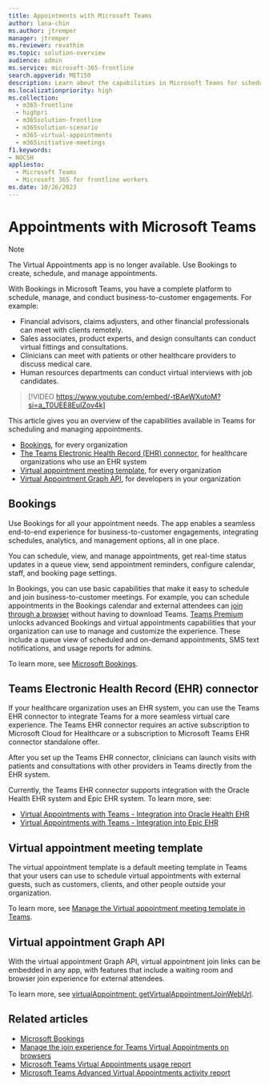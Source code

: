 ```yaml
---
title: Appointments with Microsoft Teams
author: lana-chin
ms.author: jtremper
manager: jtremper
ms.reviewer: revathim
ms.topic: solution-overview
audience: admin
ms.service: microsoft-365-frontline
search.appverid: MET150
description: Learn about the capabilities in Microsoft Teams for scheduling and managing virtual appointments.
ms.localizationpriority: high
ms.collection: 
  - m365-frontline
  - highpri
  - m365solution-frontline
  - m365solution-scenario
  - m365-virtual-appointments 
  - m365initiative-meetings
f1.keywords:
- NOCSH
appliesto: 
  - Microsoft Teams
  - Microsoft 365 for frontline workers
ms.date: 10/26/2023
---
```


# Appointments with Microsoft Teams

> [!NOTE]
> The Virtual Appointments app is no longer available. Use Bookings to create, schedule, and manage appointments.

With Bookings in Microsoft Teams, you have a complete platform to schedule, manage, and conduct business-to-customer engagements. For example:

- Financial advisors, claims adjusters, and other financial professionals can meet with clients remotely.
- Sales associates, product experts, and design consultants can conduct virtual fittings and consultations.
- Clinicians can meet with patients or other healthcare providers to discuss medical care.
- Human resources departments can conduct virtual interviews with job candidates.

> [!VIDEO https://www.youtube.com/embed/-tBAeWXutoM?si=a_T0UEE8EuIZov4k]

This article gives you an overview of the capabilities available in Teams for scheduling and managing appointments.

- [Bookings](#bookings), for every organization
- [The Teams Electronic Health Record (EHR) connector](#teams-electronic-health-record-ehr-connector), for healthcare organizations who use an EHR system
- [Virtual appointment meeting template](#virtual-appointment-meeting-template), for every organization
- [Virtual Appointment Graph API](#virtual-appointment-graph-api), for developers in your organization

## Bookings

Use Bookings for all your appointment needs. The app enables a seamless end-to-end experience for business-to-customer engagements, integrating schedules, analytics, and management options, all in one place.

You can schedule, view, and manage appointments, get real-time status updates in a queue view, send appointment reminders, configure calendar, staff, and booking page settings.

In Bookings, you can use basic capabilities that make it easy to schedule and join business-to-customer meetings. For example, you can schedule appointments in the Bookings calendar and external attendees can [join through a browser](browser-join.md) without having to download Teams. [Teams Premium](/microsoftteams/teams-add-on-licensing/licensing-enhance-teams) unlocks advanced Bookings and virtual appointments capabilities that your organization can use to manage and customize the experience. These include a queue view of scheduled and on-demand appointments, SMS text notifications, and usage reports for admins.

To learn more, see [Microsoft Bookings](/microsoft-365/bookings/bookings-overview).

## Teams Electronic Health Record (EHR) connector

If your healthcare organization uses an EHR system, you can use the Teams EHR connector to integrate Teams for a more seamless virtual care experience. The Teams EHR connector requires an active subscription to Microsoft Cloud for Healthcare or a subscription to Microsoft Teams EHR connector standalone offer.

After you set up the Teams EHR connector, clinicians can launch visits with patients and consultations with other providers in Teams directly from the EHR system.

Currently, the Teams EHR connector supports integration with the Oracle Health EHR system and Epic EHR system. To learn more, see:

- [Virtual Appointments with Teams - Integration into Oracle Health EHR](ehr-admin-oracle-health.md)
- [Virtual Appointments with Teams - Integration into Epic EHR](ehr-admin-epic.md)

## Virtual appointment meeting template

The virtual appointment template is a default meeting template in Teams that your users can use to schedule virtual appointments with external guests, such as customers, clients, and other people outside your organization.

To learn more, see [Manage the Virtual appointment meeting template in Teams](/microsoftteams/virtual-appointment-meeting-template).

## Virtual appointment Graph API

With the virtual appointment Graph API, virtual appointment join links can be embedded in any app, with features that include a waiting room and browser join experience for external attendees.

To learn more, see [virtualAppointment: getVirtualAppointmentJoinWebUrl](/graph/api/virtualappointment-getvirtualappointmentjoinweburl).

## Related articles

- [Microsoft Bookings](/microsoft-365/bookings/bookings-overview)
- [Manage the join experience for Teams Virtual Appointments on browsers](browser-join.md)
- [Microsoft Teams Virtual Appointments usage report](virtual-appointments-usage-report.md)
- [Microsoft Teams Advanced Virtual Appointments activity report](advanced-virtual-appointments-activity-report.md)
